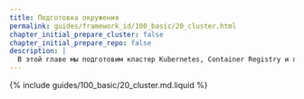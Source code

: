 ```yaml
---
title: Подготовка окружения
permalink: guides/framework_id/100_basic/20_cluster.html
chapter_initial_prepare_cluster: false
chapter_initial_prepare_repo: false
description: |
  В этой главе мы подготовим кластер Kubernetes, Container Registry и локальное окружение для развертывания приложений.
---
```


{% include guides/100_basic/20_cluster.md.liquid %}
